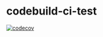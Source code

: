 # codebuild-ci-test

[![codecov](https://codecov.io/gh/AntonNarkevich/codebuild-ci-test/branch/master/graph/badge.svg)](https://codecov.io/gh/AntonNarkevich/codebuild-ci-test)
